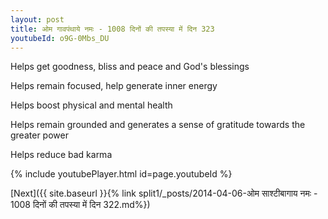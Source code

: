 ```yaml
---
layout: post
title: ओम गावपंथाये नमः - 1008 दिनों की तपस्या में दिन 323
youtubeId: o9G-0Mbs_DU
---
```

 
 
Helps get goodness, bliss and peace and God's blessings
 
Helps remain focused, help generate inner energy 
 
Helps boost physical and mental health 
 
Helps remain grounded and generates a sense of gratitude towards the greater power 
 
Helps reduce bad karma
 
 
 
 


{% include youtubePlayer.html id=page.youtubeId %}
 
[Next]({{ site.baseurl }}{% link  split1/_posts/2014-04-06-ओम साश्टीबागाय नमः - 1008 दिनों की तपस्या में दिन 322.md%})
 
